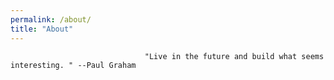 ```yaml
---
permalink: /about/
title: "About"
---
```

                 
                                  "Live in the future and build what seems interesting. " --Paul Graham
